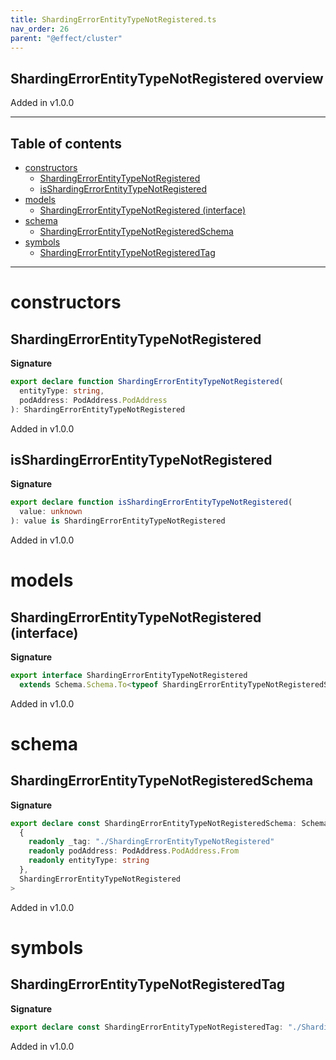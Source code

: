 ```yaml
---
title: ShardingErrorEntityTypeNotRegistered.ts
nav_order: 26
parent: "@effect/cluster"
---
```


## ShardingErrorEntityTypeNotRegistered overview

Added in v1.0.0

---

<h2 class="text-delta">Table of contents</h2>

- [constructors](#constructors)
  - [ShardingErrorEntityTypeNotRegistered](#shardingerrorentitytypenotregistered)
  - [isShardingErrorEntityTypeNotRegistered](#isshardingerrorentitytypenotregistered)
- [models](#models)
  - [ShardingErrorEntityTypeNotRegistered (interface)](#shardingerrorentitytypenotregistered-interface)
- [schema](#schema)
  - [ShardingErrorEntityTypeNotRegisteredSchema](#shardingerrorentitytypenotregisteredschema)
- [symbols](#symbols)
  - [ShardingErrorEntityTypeNotRegisteredTag](#shardingerrorentitytypenotregisteredtag)

---

# constructors

## ShardingErrorEntityTypeNotRegistered

**Signature**

```ts
export declare function ShardingErrorEntityTypeNotRegistered(
  entityType: string,
  podAddress: PodAddress.PodAddress
): ShardingErrorEntityTypeNotRegistered
```

Added in v1.0.0

## isShardingErrorEntityTypeNotRegistered

**Signature**

```ts
export declare function isShardingErrorEntityTypeNotRegistered(
  value: unknown
): value is ShardingErrorEntityTypeNotRegistered
```

Added in v1.0.0

# models

## ShardingErrorEntityTypeNotRegistered (interface)

**Signature**

```ts
export interface ShardingErrorEntityTypeNotRegistered
  extends Schema.Schema.To<typeof ShardingErrorEntityTypeNotRegisteredSchema_> {}
```

Added in v1.0.0

# schema

## ShardingErrorEntityTypeNotRegisteredSchema

**Signature**

```ts
export declare const ShardingErrorEntityTypeNotRegisteredSchema: Schema.Schema<
  {
    readonly _tag: "./ShardingErrorEntityTypeNotRegistered"
    readonly podAddress: PodAddress.PodAddress.From
    readonly entityType: string
  },
  ShardingErrorEntityTypeNotRegistered
>
```

Added in v1.0.0

# symbols

## ShardingErrorEntityTypeNotRegisteredTag

**Signature**

```ts
export declare const ShardingErrorEntityTypeNotRegisteredTag: "./ShardingErrorEntityTypeNotRegistered"
```

Added in v1.0.0

